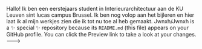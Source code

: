 Hallo! 
Ik ben een eerstejaars student in Interieurarchitectuur aan de KU Leuven sint lucas campus Brussel. 
Ik ben nog volop aan het bijleren en hier laat ik al mijn werkjes zien die ik tot nu toe al heb gemaakt.
Jwnxh/Jwnxh is a ✨ special ✨ repository because its `README.md` (this file) appears on your GitHub profile.
You can click the Preview link to take a look at your changes.
--->
